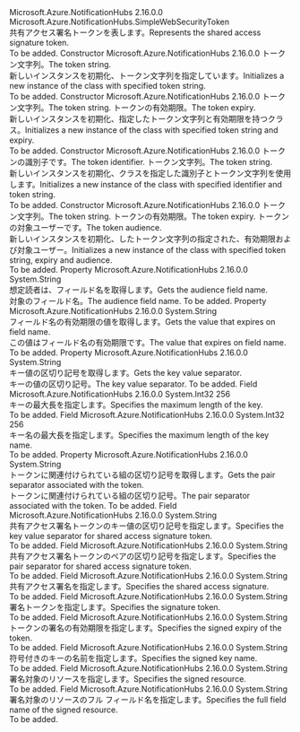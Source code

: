 <Type Name="SharedAccessSignatureToken" FullName="Microsoft.Azure.NotificationHubs.SharedAccessSignatureToken">
  <TypeSignature Language="C#" Value="public class SharedAccessSignatureToken : Microsoft.Azure.NotificationHubs.SimpleWebSecurityToken" />
  <TypeSignature Language="ILAsm" Value=".class public auto ansi beforefieldinit SharedAccessSignatureToken extends Microsoft.Azure.NotificationHubs.SimpleWebSecurityToken" />
  <TypeSignature Language="DocId" Value="T:Microsoft.Azure.NotificationHubs.SharedAccessSignatureToken" />
  <TypeSignature Language="VB.NET" Value="Public Class SharedAccessSignatureToken&#xA;Inherits SimpleWebSecurityToken" />
  <TypeSignature Language="F#" Value="type SharedAccessSignatureToken = class&#xA;    inherit SimpleWebSecurityToken" />
  <AssemblyInfo>
    <AssemblyName>Microsoft.Azure.NotificationHubs</AssemblyName>
    <AssemblyVersion>2.16.0.0</AssemblyVersion>
  </AssemblyInfo>
  <Base>
    <BaseTypeName>Microsoft.Azure.NotificationHubs.SimpleWebSecurityToken</BaseTypeName>
  </Base>
  <Interfaces />
  <Docs>
    <summary><span data-ttu-id="3e1ff-101">共有アクセス署名トークンを表します。</span><span class="sxs-lookup"><span data-stu-id="3e1ff-101">Represents the shared access signature token.</span></span></summary>
    <remarks>To be added.</remarks>
  </Docs>
  <Members>
    <Member MemberName=".ctor">
      <MemberSignature Language="C#" Value="public SharedAccessSignatureToken (string tokenString);" />
      <MemberSignature Language="ILAsm" Value=".method public hidebysig specialname rtspecialname instance void .ctor(string tokenString) cil managed" />
      <MemberSignature Language="DocId" Value="M:Microsoft.Azure.NotificationHubs.SharedAccessSignatureToken.#ctor(System.String)" />
      <MemberSignature Language="VB.NET" Value="Public Sub New (tokenString As String)" />
      <MemberSignature Language="F#" Value="new Microsoft.Azure.NotificationHubs.SharedAccessSignatureToken : string -&gt; Microsoft.Azure.NotificationHubs.SharedAccessSignatureToken" Usage="new Microsoft.Azure.NotificationHubs.SharedAccessSignatureToken tokenString" />
      <MemberType>Constructor</MemberType>
      <AssemblyInfo>
        <AssemblyName>Microsoft.Azure.NotificationHubs</AssemblyName>
        <AssemblyVersion>2.16.0.0</AssemblyVersion>
      </AssemblyInfo>
      <Parameters>
        <Parameter Name="tokenString" Type="System.String" />
      </Parameters>
      <Docs>
        <param name="tokenString"><span data-ttu-id="3e1ff-102">トークン文字列。</span><span class="sxs-lookup"><span data-stu-id="3e1ff-102">The token string.</span></span></param>
        <summary><span data-ttu-id="3e1ff-103">新しいインスタンスを初期化、<see cref="T:Microsoft.Azure.NotificationHubs.SharedAccessSignatureToken" />トークン文字列を指定しています。</span><span class="sxs-lookup"><span data-stu-id="3e1ff-103">Initializes a new instance of the <see cref="T:Microsoft.Azure.NotificationHubs.SharedAccessSignatureToken" /> class with specified token string.</span></span></summary>
        <remarks>To be added.</remarks>
      </Docs>
    </Member>
    <Member MemberName=".ctor">
      <MemberSignature Language="C#" Value="public SharedAccessSignatureToken (string tokenString, DateTime expiry);" />
      <MemberSignature Language="ILAsm" Value=".method public hidebysig specialname rtspecialname instance void .ctor(string tokenString, valuetype System.DateTime expiry) cil managed" />
      <MemberSignature Language="DocId" Value="M:Microsoft.Azure.NotificationHubs.SharedAccessSignatureToken.#ctor(System.String,System.DateTime)" />
      <MemberSignature Language="VB.NET" Value="Public Sub New (tokenString As String, expiry As DateTime)" />
      <MemberSignature Language="F#" Value="new Microsoft.Azure.NotificationHubs.SharedAccessSignatureToken : string * DateTime -&gt; Microsoft.Azure.NotificationHubs.SharedAccessSignatureToken" Usage="new Microsoft.Azure.NotificationHubs.SharedAccessSignatureToken (tokenString, expiry)" />
      <MemberType>Constructor</MemberType>
      <AssemblyInfo>
        <AssemblyName>Microsoft.Azure.NotificationHubs</AssemblyName>
        <AssemblyVersion>2.16.0.0</AssemblyVersion>
      </AssemblyInfo>
      <Parameters>
        <Parameter Name="tokenString" Type="System.String" />
        <Parameter Name="expiry" Type="System.DateTime" />
      </Parameters>
      <Docs>
        <param name="tokenString"><span data-ttu-id="3e1ff-104">トークン文字列。</span><span class="sxs-lookup"><span data-stu-id="3e1ff-104">The token string.</span></span></param>
        <param name="expiry"><span data-ttu-id="3e1ff-105">トークンの有効期限。</span><span class="sxs-lookup"><span data-stu-id="3e1ff-105">The token expiry.</span></span></param>
        <summary><span data-ttu-id="3e1ff-106">新しいインスタンスを初期化、<see cref="T:Microsoft.Azure.NotificationHubs.SharedAccessSignatureToken" />指定したトークン文字列と有効期限を持つクラス。</span><span class="sxs-lookup"><span data-stu-id="3e1ff-106">Initializes a new instance of the <see cref="T:Microsoft.Azure.NotificationHubs.SharedAccessSignatureToken" /> class with specified token string and expiry.</span></span></summary>
        <remarks>To be added.</remarks>
      </Docs>
    </Member>
    <Member MemberName=".ctor">
      <MemberSignature Language="C#" Value="public SharedAccessSignatureToken (string id, string tokenString);" />
      <MemberSignature Language="ILAsm" Value=".method public hidebysig specialname rtspecialname instance void .ctor(string id, string tokenString) cil managed" />
      <MemberSignature Language="DocId" Value="M:Microsoft.Azure.NotificationHubs.SharedAccessSignatureToken.#ctor(System.String,System.String)" />
      <MemberSignature Language="VB.NET" Value="Public Sub New (id As String, tokenString As String)" />
      <MemberSignature Language="F#" Value="new Microsoft.Azure.NotificationHubs.SharedAccessSignatureToken : string * string -&gt; Microsoft.Azure.NotificationHubs.SharedAccessSignatureToken" Usage="new Microsoft.Azure.NotificationHubs.SharedAccessSignatureToken (id, tokenString)" />
      <MemberType>Constructor</MemberType>
      <AssemblyInfo>
        <AssemblyName>Microsoft.Azure.NotificationHubs</AssemblyName>
        <AssemblyVersion>2.16.0.0</AssemblyVersion>
      </AssemblyInfo>
      <Parameters>
        <Parameter Name="id" Type="System.String" />
        <Parameter Name="tokenString" Type="System.String" />
      </Parameters>
      <Docs>
        <param name="id"><span data-ttu-id="3e1ff-107">トークンの識別子です。</span><span class="sxs-lookup"><span data-stu-id="3e1ff-107">The token identifier.</span></span></param>
        <param name="tokenString"><span data-ttu-id="3e1ff-108">トークン文字列。</span><span class="sxs-lookup"><span data-stu-id="3e1ff-108">The token string.</span></span></param>
        <summary><span data-ttu-id="3e1ff-109">新しいインスタンスを初期化、<see cref="T:Microsoft.Azure.NotificationHubs.SharedAccessSignatureToken" />クラスを指定した識別子とトークン文字列を使用します。</span><span class="sxs-lookup"><span data-stu-id="3e1ff-109">Initializes a new instance of the <see cref="T:Microsoft.Azure.NotificationHubs.SharedAccessSignatureToken" /> class with specified identifier and token string.</span></span> </summary>
        <remarks>To be added.</remarks>
      </Docs>
    </Member>
    <Member MemberName=".ctor">
      <MemberSignature Language="C#" Value="public SharedAccessSignatureToken (string tokenString, DateTime expiry, string audience);" />
      <MemberSignature Language="ILAsm" Value=".method public hidebysig specialname rtspecialname instance void .ctor(string tokenString, valuetype System.DateTime expiry, string audience) cil managed" />
      <MemberSignature Language="DocId" Value="M:Microsoft.Azure.NotificationHubs.SharedAccessSignatureToken.#ctor(System.String,System.DateTime,System.String)" />
      <MemberSignature Language="VB.NET" Value="Public Sub New (tokenString As String, expiry As DateTime, audience As String)" />
      <MemberSignature Language="F#" Value="new Microsoft.Azure.NotificationHubs.SharedAccessSignatureToken : string * DateTime * string -&gt; Microsoft.Azure.NotificationHubs.SharedAccessSignatureToken" Usage="new Microsoft.Azure.NotificationHubs.SharedAccessSignatureToken (tokenString, expiry, audience)" />
      <MemberType>Constructor</MemberType>
      <AssemblyInfo>
        <AssemblyName>Microsoft.Azure.NotificationHubs</AssemblyName>
        <AssemblyVersion>2.16.0.0</AssemblyVersion>
      </AssemblyInfo>
      <Parameters>
        <Parameter Name="tokenString" Type="System.String" />
        <Parameter Name="expiry" Type="System.DateTime" />
        <Parameter Name="audience" Type="System.String" />
      </Parameters>
      <Docs>
        <param name="tokenString"><span data-ttu-id="3e1ff-110">トークン文字列。</span><span class="sxs-lookup"><span data-stu-id="3e1ff-110">The token string.</span></span></param>
        <param name="expiry"><span data-ttu-id="3e1ff-111">トークンの有効期限。</span><span class="sxs-lookup"><span data-stu-id="3e1ff-111">The token expiry.</span></span></param>
        <param name="audience"><span data-ttu-id="3e1ff-112">トークンの対象ユーザーです。</span><span class="sxs-lookup"><span data-stu-id="3e1ff-112">The token audience.</span></span></param>
        <summary><span data-ttu-id="3e1ff-113">新しいインスタンスを初期化、<see cref="T:Microsoft.Azure.NotificationHubs.SharedAccessSignatureToken" />したトークン文字列の指定された、有効期限および対象ユーザー。</span><span class="sxs-lookup"><span data-stu-id="3e1ff-113">Initializes a new instance of the <see cref="T:Microsoft.Azure.NotificationHubs.SharedAccessSignatureToken" /> class with specified token string, expiry and audience.</span></span></summary>
        <remarks>To be added.</remarks>
      </Docs>
    </Member>
    <Member MemberName="AudienceFieldName">
      <MemberSignature Language="C#" Value="protected override string AudienceFieldName { get; }" />
      <MemberSignature Language="ILAsm" Value=".property instance string AudienceFieldName" />
      <MemberSignature Language="DocId" Value="P:Microsoft.Azure.NotificationHubs.SharedAccessSignatureToken.AudienceFieldName" />
      <MemberSignature Language="VB.NET" Value="Protected Overrides ReadOnly Property AudienceFieldName As String" />
      <MemberSignature Language="F#" Value="member this.AudienceFieldName : string" Usage="Microsoft.Azure.NotificationHubs.SharedAccessSignatureToken.AudienceFieldName" />
      <MemberType>Property</MemberType>
      <AssemblyInfo>
        <AssemblyName>Microsoft.Azure.NotificationHubs</AssemblyName>
        <AssemblyVersion>2.16.0.0</AssemblyVersion>
      </AssemblyInfo>
      <ReturnValue>
        <ReturnType>System.String</ReturnType>
      </ReturnValue>
      <Docs>
        <summary><span data-ttu-id="3e1ff-114">想定読者は、フィールド名を取得します。</span><span class="sxs-lookup"><span data-stu-id="3e1ff-114">Gets the audience field name.</span></span></summary>
        <value><span data-ttu-id="3e1ff-115">対象のフィールド名。</span><span class="sxs-lookup"><span data-stu-id="3e1ff-115">The audience field name.</span></span></value>
        <remarks>To be added.</remarks>
      </Docs>
    </Member>
    <Member MemberName="ExpiresOnFieldName">
      <MemberSignature Language="C#" Value="protected override string ExpiresOnFieldName { get; }" />
      <MemberSignature Language="ILAsm" Value=".property instance string ExpiresOnFieldName" />
      <MemberSignature Language="DocId" Value="P:Microsoft.Azure.NotificationHubs.SharedAccessSignatureToken.ExpiresOnFieldName" />
      <MemberSignature Language="VB.NET" Value="Protected Overrides ReadOnly Property ExpiresOnFieldName As String" />
      <MemberSignature Language="F#" Value="member this.ExpiresOnFieldName : string" Usage="Microsoft.Azure.NotificationHubs.SharedAccessSignatureToken.ExpiresOnFieldName" />
      <MemberType>Property</MemberType>
      <AssemblyInfo>
        <AssemblyName>Microsoft.Azure.NotificationHubs</AssemblyName>
        <AssemblyVersion>2.16.0.0</AssemblyVersion>
      </AssemblyInfo>
      <ReturnValue>
        <ReturnType>System.String</ReturnType>
      </ReturnValue>
      <Docs>
        <summary><span data-ttu-id="3e1ff-116">フィールド名の有効期限の値を取得します。</span><span class="sxs-lookup"><span data-stu-id="3e1ff-116">Gets the value that expires on field name.</span></span></summary>
        <value><span data-ttu-id="3e1ff-117">この値はフィールド名の有効期限です。</span><span class="sxs-lookup"><span data-stu-id="3e1ff-117">The value that expires on field name.</span></span></value>
        <remarks>To be added.</remarks>
      </Docs>
    </Member>
    <Member MemberName="KeyValueSeparator">
      <MemberSignature Language="C#" Value="protected override string KeyValueSeparator { get; }" />
      <MemberSignature Language="ILAsm" Value=".property instance string KeyValueSeparator" />
      <MemberSignature Language="DocId" Value="P:Microsoft.Azure.NotificationHubs.SharedAccessSignatureToken.KeyValueSeparator" />
      <MemberSignature Language="VB.NET" Value="Protected Overrides ReadOnly Property KeyValueSeparator As String" />
      <MemberSignature Language="F#" Value="member this.KeyValueSeparator : string" Usage="Microsoft.Azure.NotificationHubs.SharedAccessSignatureToken.KeyValueSeparator" />
      <MemberType>Property</MemberType>
      <AssemblyInfo>
        <AssemblyName>Microsoft.Azure.NotificationHubs</AssemblyName>
        <AssemblyVersion>2.16.0.0</AssemblyVersion>
      </AssemblyInfo>
      <ReturnValue>
        <ReturnType>System.String</ReturnType>
      </ReturnValue>
      <Docs>
        <summary><span data-ttu-id="3e1ff-118">キー値の区切り記号を取得します。</span><span class="sxs-lookup"><span data-stu-id="3e1ff-118">Gets the key value separator.</span></span></summary>
        <value><span data-ttu-id="3e1ff-119">キーの値の区切り記号。</span><span class="sxs-lookup"><span data-stu-id="3e1ff-119">The key value separator.</span></span></value>
        <remarks>To be added.</remarks>
      </Docs>
    </Member>
    <Member MemberName="MaxKeyLength">
      <MemberSignature Language="C#" Value="public const int MaxKeyLength = 256;" />
      <MemberSignature Language="ILAsm" Value=".field public static literal int32 MaxKeyLength = (256)" />
      <MemberSignature Language="DocId" Value="F:Microsoft.Azure.NotificationHubs.SharedAccessSignatureToken.MaxKeyLength" />
      <MemberSignature Language="VB.NET" Value="Public Const MaxKeyLength As Integer  = 256" />
      <MemberSignature Language="F#" Value="val mutable MaxKeyLength : int" Usage="Microsoft.Azure.NotificationHubs.SharedAccessSignatureToken.MaxKeyLength" />
      <MemberType>Field</MemberType>
      <AssemblyInfo>
        <AssemblyName>Microsoft.Azure.NotificationHubs</AssemblyName>
        <AssemblyVersion>2.16.0.0</AssemblyVersion>
      </AssemblyInfo>
      <ReturnValue>
        <ReturnType>System.Int32</ReturnType>
      </ReturnValue>
      <MemberValue>256</MemberValue>
      <Docs>
        <summary><span data-ttu-id="3e1ff-120">キーの最大長を指定します。</span><span class="sxs-lookup"><span data-stu-id="3e1ff-120">Specifies the maximum length of the key.</span></span></summary>
        <remarks>To be added.</remarks>
      </Docs>
    </Member>
    <Member MemberName="MaxKeyNameLength">
      <MemberSignature Language="C#" Value="public const int MaxKeyNameLength = 256;" />
      <MemberSignature Language="ILAsm" Value=".field public static literal int32 MaxKeyNameLength = (256)" />
      <MemberSignature Language="DocId" Value="F:Microsoft.Azure.NotificationHubs.SharedAccessSignatureToken.MaxKeyNameLength" />
      <MemberSignature Language="VB.NET" Value="Public Const MaxKeyNameLength As Integer  = 256" />
      <MemberSignature Language="F#" Value="val mutable MaxKeyNameLength : int" Usage="Microsoft.Azure.NotificationHubs.SharedAccessSignatureToken.MaxKeyNameLength" />
      <MemberType>Field</MemberType>
      <AssemblyInfo>
        <AssemblyName>Microsoft.Azure.NotificationHubs</AssemblyName>
        <AssemblyVersion>2.16.0.0</AssemblyVersion>
      </AssemblyInfo>
      <ReturnValue>
        <ReturnType>System.Int32</ReturnType>
      </ReturnValue>
      <MemberValue>256</MemberValue>
      <Docs>
        <summary><span data-ttu-id="3e1ff-121">キー名の最大長を指定します。</span><span class="sxs-lookup"><span data-stu-id="3e1ff-121">Specifies the maximum length of the key name.</span></span></summary>
        <remarks>To be added.</remarks>
      </Docs>
    </Member>
    <Member MemberName="PairSeparator">
      <MemberSignature Language="C#" Value="protected override string PairSeparator { get; }" />
      <MemberSignature Language="ILAsm" Value=".property instance string PairSeparator" />
      <MemberSignature Language="DocId" Value="P:Microsoft.Azure.NotificationHubs.SharedAccessSignatureToken.PairSeparator" />
      <MemberSignature Language="VB.NET" Value="Protected Overrides ReadOnly Property PairSeparator As String" />
      <MemberSignature Language="F#" Value="member this.PairSeparator : string" Usage="Microsoft.Azure.NotificationHubs.SharedAccessSignatureToken.PairSeparator" />
      <MemberType>Property</MemberType>
      <AssemblyInfo>
        <AssemblyName>Microsoft.Azure.NotificationHubs</AssemblyName>
        <AssemblyVersion>2.16.0.0</AssemblyVersion>
      </AssemblyInfo>
      <ReturnValue>
        <ReturnType>System.String</ReturnType>
      </ReturnValue>
      <Docs>
        <summary><span data-ttu-id="3e1ff-122">トークンに関連付けられている組の区切り記号を取得します。</span><span class="sxs-lookup"><span data-stu-id="3e1ff-122">Gets the pair separator associated with the token.</span></span></summary>
        <value><span data-ttu-id="3e1ff-123">トークンに関連付けられている組の区切り記号。</span><span class="sxs-lookup"><span data-stu-id="3e1ff-123">The pair separator associated with the token.</span></span></value>
        <remarks>To be added.</remarks>
      </Docs>
    </Member>
    <Member MemberName="SasKeyValueSeparator">
      <MemberSignature Language="C#" Value="public const string SasKeyValueSeparator;" />
      <MemberSignature Language="ILAsm" Value=".field public static literal string SasKeyValueSeparator" />
      <MemberSignature Language="DocId" Value="F:Microsoft.Azure.NotificationHubs.SharedAccessSignatureToken.SasKeyValueSeparator" />
      <MemberSignature Language="VB.NET" Value="Public Const SasKeyValueSeparator As String " />
      <MemberSignature Language="F#" Value="val mutable SasKeyValueSeparator : string" Usage="Microsoft.Azure.NotificationHubs.SharedAccessSignatureToken.SasKeyValueSeparator" />
      <MemberType>Field</MemberType>
      <AssemblyInfo>
        <AssemblyName>Microsoft.Azure.NotificationHubs</AssemblyName>
        <AssemblyVersion>2.16.0.0</AssemblyVersion>
      </AssemblyInfo>
      <ReturnValue>
        <ReturnType>System.String</ReturnType>
      </ReturnValue>
      <Docs>
        <summary><span data-ttu-id="3e1ff-124">共有アクセス署名トークンのキー値の区切り記号を指定します。</span><span class="sxs-lookup"><span data-stu-id="3e1ff-124">Specifies the key value separator for shared access signature token.</span></span></summary>
        <remarks>To be added.</remarks>
      </Docs>
    </Member>
    <Member MemberName="SasPairSeparator">
      <MemberSignature Language="C#" Value="public const string SasPairSeparator;" />
      <MemberSignature Language="ILAsm" Value=".field public static literal string SasPairSeparator" />
      <MemberSignature Language="DocId" Value="F:Microsoft.Azure.NotificationHubs.SharedAccessSignatureToken.SasPairSeparator" />
      <MemberSignature Language="VB.NET" Value="Public Const SasPairSeparator As String " />
      <MemberSignature Language="F#" Value="val mutable SasPairSeparator : string" Usage="Microsoft.Azure.NotificationHubs.SharedAccessSignatureToken.SasPairSeparator" />
      <MemberType>Field</MemberType>
      <AssemblyInfo>
        <AssemblyName>Microsoft.Azure.NotificationHubs</AssemblyName>
        <AssemblyVersion>2.16.0.0</AssemblyVersion>
      </AssemblyInfo>
      <ReturnValue>
        <ReturnType>System.String</ReturnType>
      </ReturnValue>
      <Docs>
        <summary><span data-ttu-id="3e1ff-125">共有アクセス署名トークンのペアの区切り記号を指定します。</span><span class="sxs-lookup"><span data-stu-id="3e1ff-125">Specifies the pair separator for shared access signature token.</span></span></summary>
        <remarks>To be added.</remarks>
      </Docs>
    </Member>
    <Member MemberName="SharedAccessSignature">
      <MemberSignature Language="C#" Value="public const string SharedAccessSignature;" />
      <MemberSignature Language="ILAsm" Value=".field public static literal string SharedAccessSignature" />
      <MemberSignature Language="DocId" Value="F:Microsoft.Azure.NotificationHubs.SharedAccessSignatureToken.SharedAccessSignature" />
      <MemberSignature Language="VB.NET" Value="Public Const SharedAccessSignature As String " />
      <MemberSignature Language="F#" Value="val mutable SharedAccessSignature : string" Usage="Microsoft.Azure.NotificationHubs.SharedAccessSignatureToken.SharedAccessSignature" />
      <MemberType>Field</MemberType>
      <AssemblyInfo>
        <AssemblyName>Microsoft.Azure.NotificationHubs</AssemblyName>
        <AssemblyVersion>2.16.0.0</AssemblyVersion>
      </AssemblyInfo>
      <ReturnValue>
        <ReturnType>System.String</ReturnType>
      </ReturnValue>
      <Docs>
        <summary><span data-ttu-id="3e1ff-126">共有アクセス署名を指定します。</span><span class="sxs-lookup"><span data-stu-id="3e1ff-126">Specifies the shared access signature.</span></span></summary>
        <remarks>To be added.</remarks>
      </Docs>
    </Member>
    <Member MemberName="Signature">
      <MemberSignature Language="C#" Value="public const string Signature;" />
      <MemberSignature Language="ILAsm" Value=".field public static literal string Signature" />
      <MemberSignature Language="DocId" Value="F:Microsoft.Azure.NotificationHubs.SharedAccessSignatureToken.Signature" />
      <MemberSignature Language="VB.NET" Value="Public Const Signature As String " />
      <MemberSignature Language="F#" Value="val mutable Signature : string" Usage="Microsoft.Azure.NotificationHubs.SharedAccessSignatureToken.Signature" />
      <MemberType>Field</MemberType>
      <AssemblyInfo>
        <AssemblyName>Microsoft.Azure.NotificationHubs</AssemblyName>
        <AssemblyVersion>2.16.0.0</AssemblyVersion>
      </AssemblyInfo>
      <ReturnValue>
        <ReturnType>System.String</ReturnType>
      </ReturnValue>
      <Docs>
        <summary><span data-ttu-id="3e1ff-127">署名トークンを指定します。</span><span class="sxs-lookup"><span data-stu-id="3e1ff-127">Specifies the signature token.</span></span></summary>
        <remarks>To be added.</remarks>
      </Docs>
    </Member>
    <Member MemberName="SignedExpiry">
      <MemberSignature Language="C#" Value="public const string SignedExpiry;" />
      <MemberSignature Language="ILAsm" Value=".field public static literal string SignedExpiry" />
      <MemberSignature Language="DocId" Value="F:Microsoft.Azure.NotificationHubs.SharedAccessSignatureToken.SignedExpiry" />
      <MemberSignature Language="VB.NET" Value="Public Const SignedExpiry As String " />
      <MemberSignature Language="F#" Value="val mutable SignedExpiry : string" Usage="Microsoft.Azure.NotificationHubs.SharedAccessSignatureToken.SignedExpiry" />
      <MemberType>Field</MemberType>
      <AssemblyInfo>
        <AssemblyName>Microsoft.Azure.NotificationHubs</AssemblyName>
        <AssemblyVersion>2.16.0.0</AssemblyVersion>
      </AssemblyInfo>
      <ReturnValue>
        <ReturnType>System.String</ReturnType>
      </ReturnValue>
      <Docs>
        <summary><span data-ttu-id="3e1ff-128">トークンの署名の有効期限を指定します。</span><span class="sxs-lookup"><span data-stu-id="3e1ff-128">Specifies the signed expiry of the token.</span></span></summary>
        <remarks>To be added.</remarks>
      </Docs>
    </Member>
    <Member MemberName="SignedKeyName">
      <MemberSignature Language="C#" Value="public const string SignedKeyName;" />
      <MemberSignature Language="ILAsm" Value=".field public static literal string SignedKeyName" />
      <MemberSignature Language="DocId" Value="F:Microsoft.Azure.NotificationHubs.SharedAccessSignatureToken.SignedKeyName" />
      <MemberSignature Language="VB.NET" Value="Public Const SignedKeyName As String " />
      <MemberSignature Language="F#" Value="val mutable SignedKeyName : string" Usage="Microsoft.Azure.NotificationHubs.SharedAccessSignatureToken.SignedKeyName" />
      <MemberType>Field</MemberType>
      <AssemblyInfo>
        <AssemblyName>Microsoft.Azure.NotificationHubs</AssemblyName>
        <AssemblyVersion>2.16.0.0</AssemblyVersion>
      </AssemblyInfo>
      <ReturnValue>
        <ReturnType>System.String</ReturnType>
      </ReturnValue>
      <Docs>
        <summary><span data-ttu-id="3e1ff-129">符号付きのキーの名前を指定します。</span><span class="sxs-lookup"><span data-stu-id="3e1ff-129">Specifies the signed key name.</span></span></summary>
        <remarks>To be added.</remarks>
      </Docs>
    </Member>
    <Member MemberName="SignedResource">
      <MemberSignature Language="C#" Value="public const string SignedResource;" />
      <MemberSignature Language="ILAsm" Value=".field public static literal string SignedResource" />
      <MemberSignature Language="DocId" Value="F:Microsoft.Azure.NotificationHubs.SharedAccessSignatureToken.SignedResource" />
      <MemberSignature Language="VB.NET" Value="Public Const SignedResource As String " />
      <MemberSignature Language="F#" Value="val mutable SignedResource : string" Usage="Microsoft.Azure.NotificationHubs.SharedAccessSignatureToken.SignedResource" />
      <MemberType>Field</MemberType>
      <AssemblyInfo>
        <AssemblyName>Microsoft.Azure.NotificationHubs</AssemblyName>
        <AssemblyVersion>2.16.0.0</AssemblyVersion>
      </AssemblyInfo>
      <ReturnValue>
        <ReturnType>System.String</ReturnType>
      </ReturnValue>
      <Docs>
        <summary><span data-ttu-id="3e1ff-130">署名対象のリソースを指定します。</span><span class="sxs-lookup"><span data-stu-id="3e1ff-130">Specifies the signed resource.</span></span></summary>
        <remarks>To be added.</remarks>
      </Docs>
    </Member>
    <Member MemberName="SignedResourceFullFieldName">
      <MemberSignature Language="C#" Value="public const string SignedResourceFullFieldName;" />
      <MemberSignature Language="ILAsm" Value=".field public static literal string SignedResourceFullFieldName" />
      <MemberSignature Language="DocId" Value="F:Microsoft.Azure.NotificationHubs.SharedAccessSignatureToken.SignedResourceFullFieldName" />
      <MemberSignature Language="VB.NET" Value="Public Const SignedResourceFullFieldName As String " />
      <MemberSignature Language="F#" Value="val mutable SignedResourceFullFieldName : string" Usage="Microsoft.Azure.NotificationHubs.SharedAccessSignatureToken.SignedResourceFullFieldName" />
      <MemberType>Field</MemberType>
      <AssemblyInfo>
        <AssemblyName>Microsoft.Azure.NotificationHubs</AssemblyName>
        <AssemblyVersion>2.16.0.0</AssemblyVersion>
      </AssemblyInfo>
      <ReturnValue>
        <ReturnType>System.String</ReturnType>
      </ReturnValue>
      <Docs>
        <summary><span data-ttu-id="3e1ff-131">署名対象のリソースのフル フィールド名を指定します。</span><span class="sxs-lookup"><span data-stu-id="3e1ff-131">Specifies the full field name of the signed resource.</span></span></summary>
        <remarks>To be added.</remarks>
      </Docs>
    </Member>
  </Members>
</Type>